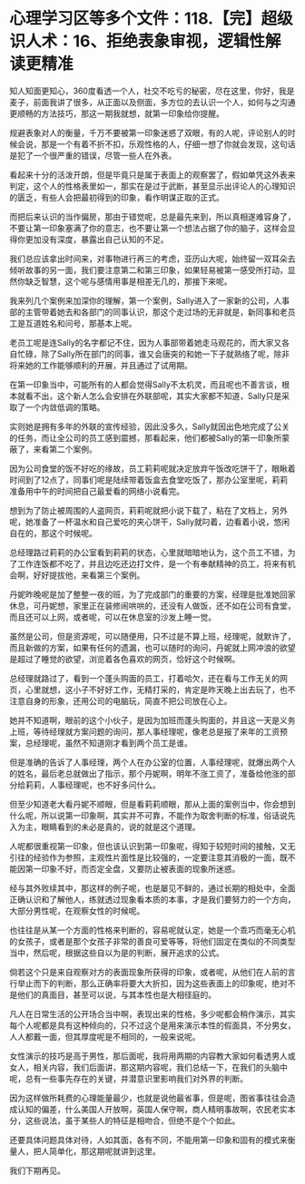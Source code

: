 # 心理学习区等多个文件：118.【完】超级识人术：16、拒绝表象审视，逻辑性解读更精准

知人知面更知心，360度看透一个人，社交不吃亏的秘密，尽在这里，你好，我是麦子，前面我讲了很多，从正面以及侧面，多方位的去认识一个人，如何与之沟通更顺畅的方法技巧，那这一期我就想，就第一印象给你提醒。

规避表象对人的衡量，千万不要被第一印象迷惑了双眼，有的人呢，评论别人的时候会说，那是一个有着不折不扣，乐观性格的人，仔细一想了你就会发现，这句话是犯了一个很严重的错误，尽管一些人在外表。

看起来十分的活泼开朗，但是毕竟只是属于表面上的观察罢了，假如单凭这外表来判定，这个人的性格表里如一，那实在是过于武断，甚至显示出评论人的心理知识的匮乏，有些人会把最初得到的印象，看作明谋正取的正式。

而把后来认识的当作偏房，那由于错觉呢，总是最先来到，所以真相遂难容身了，不要让第一印象塞满了你的意志，也不要让第一个想法占据了你的脑子，这样会显得你更加没有深度，暴露出自己认知的不足。

我们总应该拿出时间来，对事物进行再三的考虑，亚历山大呢，始终留一双耳朵去倾听故事的另一面，我们要注意第二和第三印象，如果轻易被第一感受所打动，显然你缺乏智慧，这个呢与感情用事是相差无几的，那接下来呢。

我来列几个案例来加深你的理解，第一个案例，Sally进入了一家新的公司，人事部的主管带着她去和各部门的同事认识，那这个走过场的无非就是，新同事和老员工是互道姓名和问号，那基本上呢。

老员工呢是连Sally的名字都记不住，因为人事部带着她走马观花的，而大家又各自忙碌，除了Sally所在部门的同事，谁又会唐突的和她一下子就熟络了呢，除非将来她的工作能够顺利的开展，并且通过了试用期。

在第一印象当中，可能所有的人都会觉得Sally不太机灵，而且呢也不善言谈，根本就看不出，这个新人怎么会安排在外联部呢，其实大家都不知道，Sally只是采取了一个内敛低调的策略。

实则她是拥有多年的外联的宣传经验，因此没多久，Sally就因出色地完成了公关的任务，而让全公司的员工感到震撼，那看起来，他们都被Sally的第一印象所蒙蔽了，来看第二个案例。

因为公司食堂的饭不好吃的缘故，员工莉莉呢就决定放弃午饭改吃饼干了，眼瞅着时间到了12点了，同事们呢是陆续带着饭盒去食堂吃饭了，那办公室里呢，莉莉准备用中午的时间把自己最爱看的网络小说看完。

想到为了防止被周围的人盗网页，莉莉呢就把小说下载了，粘在了文档上，另外呢，她准备了一杯温水和自己爱吃的夹心饼干，Sally就叼着，边看着小说，悠闲自在的，那这个时候呢。

总经理路过莉莉的办公室看到莉莉的状态，心里就暗暗地认为，这个员工不错，为了工作连饭都不吃了，并且边吃还边打文件，是一个有奉献精神的员工，将来有机会啊，好好提拔他，来看第三个案例。

丹妮昨晚呢是加了整整一夜的班，为了完成部门的重要的方案，经理是批准她回家休息，可丹妮想，家里正在装修闹哄哄的，还没有人做饭，还不如在公司有食堂，而且还可以上网，或者呢，可以在休息室的沙发上睡一觉。

虽然是公司，但是资源呢，可以随便用，只不过是不算上班，经理呢，就默许了，而且新做的方案，如果有任何的遗漏，也可以随时的询问，丹妮就上网冲浪的欲望是超过了睡觉的欲望，浏览着各色喜欢的网页，恰好这个时候啊。

总经理就路过了，看到一个蓬头购面的员工，打着哈欠，还在看与工作无关的网页，心里就想，这小子不好好工作，无精打采的，肯定是昨天晚上出去玩了，也不注意自身的形象，还用公司的电脑玩，简直不把公司放在心上。

她并不知道啊，眼前的这个小伙子，是因为加班而蓬头购面的，并且这一天是义务上班，等待经理就方案问题的询问，那人事经理呢，像老总是报了来年的工资预案，总经理呢，虽然不知道刚才看到两个员工是谁。

但是准确的告诉了人事经理，两个人在办公室的位置，人事经理呢，就爆出两个人的姓名，最后老总就做出了指示，那个丹妮啊，明年不涨工资了，准备给他涨的部分给莉莉，人事经理呢，也不好多问什么。

但至少知道老大看丹妮不顺眼，但是看莉莉顺眼，那从上面的案例当中，你会想到什么呢，所以说第一印象啊，其实并不可靠，不能作为取舍判断的标准，俗话说先入为主，眼睛看到的未必是真的，说的就是这个道理。

人呢都很重视第一印象，但也该认识到第一印象呢，得知于较短时间的接触，又无引往的经验作为参照，主观性片面性是比较强的，一定要注意其消极的一面，既不能因第一印象不好，而否定全盘，又要防止被表面的现象所迷惑。

经与其外败续其中，那这样的例子呢，也是屡见不鲜的，通过长期的相处中，全面正确认识和了解他人，练就透过现象看本质的本事，才是我们要努力的一个方向，大部分男性呢，在观察女性的时候呢。

也往往是从某一个方面的性格来判断的，容易呢就认定，她是一个乖巧而毫无心机的女孩子，或者是那个女孩子非常的善良可爱等等，将他们固定在类似的不同类型当中，然后呢，根据这些自以为是的判断，展开追求的公式。

倘若这个只是来自观察对方的表面现象所获得的印象，或者呢，从他们在人前的言行举止而下的判断，那么正确率将要大大折扣，因为这些表面上的印象呢，绝对不是他们的真面目，甚至可以说，与其本性也是大相径庭的。

凡人在日常生活的公开场合当中啊，表现出来的性格，多少呢都会稍作演示，其实每个人呢都是具有这种倾向的，只不过这个是用来演示本性的假面具，不分男女，人人都戴一面，但其厚度呢是不相同的，一般来说呢。

女性演示的技巧是高于男性，那后面呢，我将用两期的内容教大家如何看透男人或女人，相关内容，我们后面讲，那这期内容呢，我们总结一下，在我们的头脑中呢，总有一些事先存在的关键，并潜意识里影响我们对外界的判断。

因为这样做所耗费的心理能量最少，也就是说他最省事，但是呢，图省事往往会造成认知的偏差，什么美国人开放啊，英国人保守啊，商人精明事故啊，农民老实本分，这些说法，虽于某些人的特征是相吻合，但绝不是个个如此。

还要具体问题具体对待，人如其面，各有不同，不能用第一印象和固有的模式来衡量人，把人简单化，那这期呢就讲到这里。

我们下期再见。
